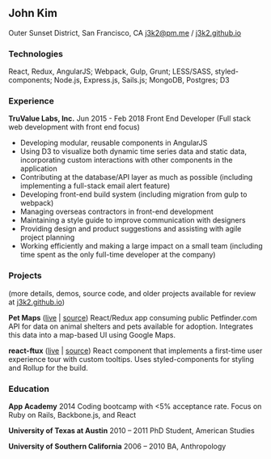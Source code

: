 ## John Kim
Outer Sunset District, San Francisco, CA
[j3k2@pm.me](mailto:j3k2@pm.me) / [j3k2.github.io](https://j3k2.github.io)

### Technologies
React, Redux, AngularJS; Webpack, Gulp, Grunt; LESS/SASS, styled-components; Node.js, Express.js, Sails.js; MongoDB, Postgres; D3

### Experience
**TruValue Labs, Inc.** Jun 2015 - Feb 2018 
Front End Developer (Full stack web development with front end focus)

* Developing modular, reusable components in AngularJS
* Using D3 to visualize both dynamic time series data and static data, incorporating custom interactions with other components in the application
* Contributing at the database/API layer as much as possible (including implementing a full-stack email alert feature)
* Developing front-end build system (including migration from gulp to webpack)
* Managing overseas contractors in front-end development
* Maintaining a style guide to improve communication with designers
* Providing design and product suggestions and assisting with agile project planning 
* Working efficiently and making a large impact on a small team (including time spent as the only full-time developer at the company)

### Projects
(more details, demos, source code, and older projects available for review at [j3k2.github.io](https://j3k2.github.io))

**Pet Maps** ([live](https://pet-maps.herokuapp.com) | [source](https://github.com/j3k2/pet-maps))
React/Redux app consuming public Petfinder.com API for data on animal shelters and pets available for adoption. Integrates this data into a map-based UI using Google Maps.

**react-ftux** ([live](j3k2.github.io/react-ftux) | [source](https://github.com/j3k2/react-ftux))
React component that implements a first-time user experience tour with custom tooltips. Uses styled-components for styling and Rollup for the build.

### Education
**App Academy** 2014
Coding bootcamp with <5% acceptance rate. Focus on Ruby on Rails, Backbone.js, and React

**University of Texas at Austin** 2010 – 2011 
PhD Student, American Studies

**University of Southern California**  2006 – 2010
BA, Anthropology